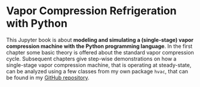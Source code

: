 # Vapor Compression Refrigeration with Python

This Jupyter book is about **modeling and simulating a (single-stage) vapor compression machine with the Python programming language**. In the first chapter some basic theory is offered about the standard vapor compression cycle. Subsequent chapters give step-wise demonstrations on how a single-stage vapor compression machine, that is operating at steady-state, can be analyzed using a few classes from my own package `hvac`, that can be found in my [GitHub repository](https://github.com/TomLXXVI/HVAC).

